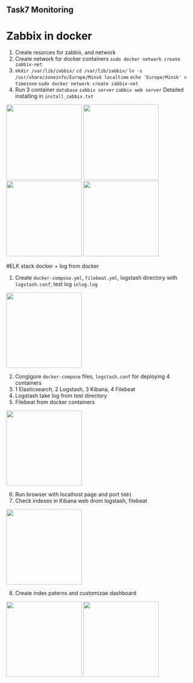 ## Task7 Monitoring
# Zabbix in docker
1. Create resorces for zabbix, and network
2. Create network for docker containers 
```sudo docker network create zabbix-net```
3. ```mkdir /var/lib/zabbix/```
```cd /var/lib/zabbix/```
```ln -s /usr/share/zoneinfo/Europe/Minsk localtime```
```echo 'Europe/Minsk' > timezone```
```sudo docker network create zabbix-net```
4. Run 3 container ```database``` ```zabbix server``` ```zabbix web server```
Detailed installing in ```install_zabbix.txt```

<img src="https://github.com/Vlad19930310/FirstTask/blob/master/Task7/1.png" width="200" />
<img src="https://github.com/Vlad19930310/FirstTask/blob/master/Task7/2.png" width="200" />
<img src="https://github.com/Vlad19930310/FirstTask/blob/master/Task7/3.png" width="200" />
<img src="https://github.com/Vlad19930310/FirstTask/blob/master/Task7/4.png" width="200" />

#ELK stack docker + log from docker 
1. Create ```docker-compose.yml```, ```filebeat.yml```, logstash directory with ```logstash.conf```, test log ```inlog.log```
<img src="https://github.com/Vlad19930310/FirstTask/blob/master/Task7/7.png" width="200" />

2. Congigure ```docker-compose``` files, ```logstash.conf``` for deploying 4 containers 
3. 1 Elasticsearch, 2 Logstash, 3 Kibana, 4 Filebeat
4. Logstash take log from test directory
5. Filebeat from docker containers
<img src="https://github.com/Vlad19930310/FirstTask/blob/master/Task7/8.png" width="200" />

6. Run browser with localhost page and port ```5601```
7. Check indexes in Kibana web drom logstash, filebeat

<img src="https://github.com/Vlad19930310/FirstTask/blob/master/Task7/9.png" width="200" />

8. Create index paterns and customizae dashboard 

<img src="https://github.com/Vlad19930310/FirstTask/blob/master/Task7/10.png" width="200" />
<img src="https://github.com/Vlad19930310/FirstTask/blob/master/Task7/11.png" width="200" />
